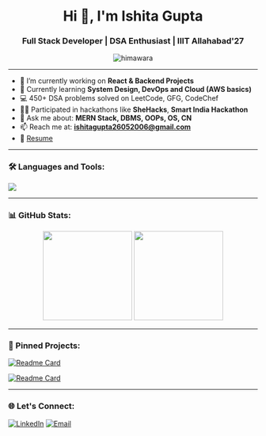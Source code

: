 <h1 align="center">Hi 👋, I'm Ishita Gupta</h1>
<h3 align="center">Full Stack Developer | DSA Enthusiast | IIIT Allahabad'27</h3>

<p align="center">
  <img src="https://komarev.com/ghpvc/?username=himawara&label=Profile%20views&color=0e75b6&style=flat" alt="himawara" />
</p>

---

- 🔭 I’m currently working on **React & Backend Projects**
- 🌱 Currently learning **System Design, DevOps and Cloud (AWS basics)**
- 💻 450+ DSA problems solved on LeetCode, GFG, CodeChef
- 👩‍💻 Participated in hackathons like **SheHacks**, **Smart India Hackathon**
- 💬 Ask me about: **MERN Stack, DBMS, OOPs, OS, CN**
- 📫 Reach me at: **ishitagupta26052006@gmail.com**
- 📄 [Resume](https://drive.google.com/file/d/1O_tL5KIUIh__vFcENqk1ugzOjSBJKgEh/view) 

---

### 🛠️ Languages and Tools:

<p align="left">
  <img src="https://skillicons.dev/icons?i=cpp,java,html,css,js,react,nodejs,express,mongodb,mysql,git,github,vscode" />
</p>

---

### 📊 GitHub Stats:
<p align="center">
  <img src="https://github-readme-stats.vercel.app/api?username=himawara&show_icons=true&theme=radical" height="180" />
  <img src="https://github-readme-streak-stats.herokuapp.com/?user=himawara&theme=radical" height="180" />
</p>

---

### 📌 Pinned Projects:

[![Readme Card](https://github-readme-stats.vercel.app/api/pin/?username=himawara&repo=Hostel-Management-System&theme=radical)](https://github.com/himawara/Hostel-Management-System)

[![Readme Card](https://github-readme-stats.vercel.app/api/pin/?username=himawara&repo=Movie-Review-Analysis&theme=radical)](https://github.com/himawara/Movie-Review-Analysis)

---

### 🌐 Let's Connect:
<p>
  <a href="https://linkedin.com/in/ishita-gupta-3a1914286" target="_blank"><img alt="LinkedIn" src="https://img.shields.io/badge/LinkedIn-%230077B5.svg?&style=for-the-badge&logo=linkedin&logoColor=white" /></a>
  <a href="mailto:ishitagupta26052006@gmail.com"><img alt="Email" src="https://img.shields.io/badge/Email-%23EA4335.svg?&style=for-the-badge&logo=gmail&logoColor=white" /></a>
</p>
